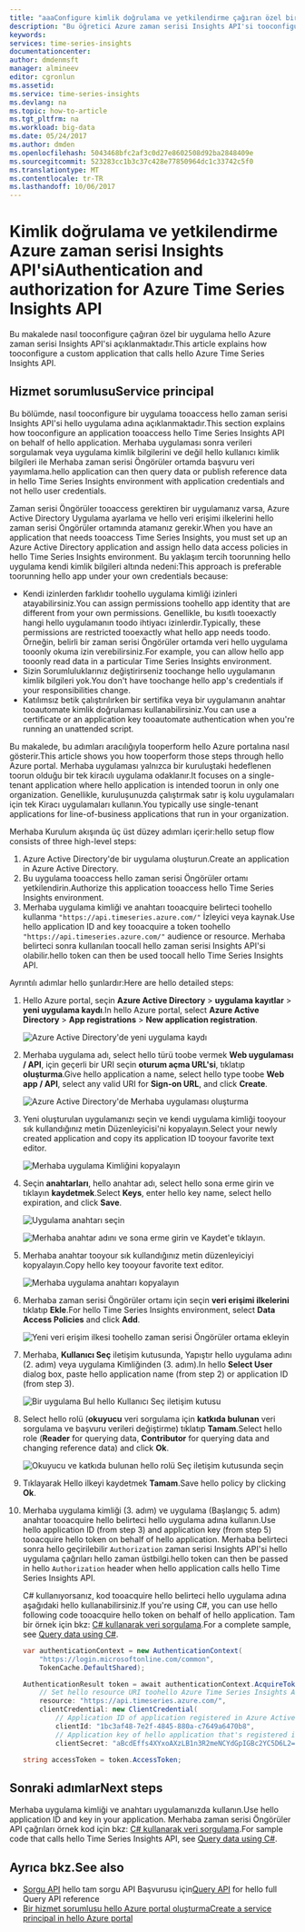 ```yaml
---
title: "aaaConfigure kimlik doğrulama ve yetkilendirme çağıran özel bir uygulama için hello Azure zaman serisi Insights API'si | Microsoft Docs"
description: "Bu öğretici Azure zaman serisi Insights API'si tooconfigure kimlik doğrulama ve yetkilendirme çağıran özel bir uygulama için nasıl hello açıklar"
keywords: 
services: time-series-insights
documentationcenter: 
author: dmdenmsft
manager: almineev
editor: cgronlun
ms.assetid: 
ms.service: time-series-insights
ms.devlang: na
ms.topic: how-to-article
ms.tgt_pltfrm: na
ms.workload: big-data
ms.date: 05/24/2017
ms.author: dmden
ms.openlocfilehash: 5043468bfc2af3c0d27e8602508d92ba2848409e
ms.sourcegitcommit: 523283cc1b3c37c428e77850964dc1c33742c5f0
ms.translationtype: MT
ms.contentlocale: tr-TR
ms.lasthandoff: 10/06/2017
---
```

# <a name="authentication-and-authorization-for-azure-time-series-insights-api"></a><span data-ttu-id="f6494-103">Kimlik doğrulama ve yetkilendirme Azure zaman serisi Insights API'si</span><span class="sxs-lookup"><span data-stu-id="f6494-103">Authentication and authorization for Azure Time Series Insights API</span></span>

<span data-ttu-id="f6494-104">Bu makalede nasıl tooconfigure çağıran özel bir uygulama hello Azure zaman serisi Insights API'si açıklanmaktadır.</span><span class="sxs-lookup"><span data-stu-id="f6494-104">This article explains how tooconfigure a custom application that calls hello Azure Time Series Insights API.</span></span>

## <a name="service-principal"></a><span data-ttu-id="f6494-105">Hizmet sorumlusu</span><span class="sxs-lookup"><span data-stu-id="f6494-105">Service principal</span></span>

<span data-ttu-id="f6494-106">Bu bölümde, nasıl tooconfigure bir uygulama tooaccess hello zaman serisi Insights API'si hello uygulama adına açıklanmaktadır.</span><span class="sxs-lookup"><span data-stu-id="f6494-106">This section explains how tooconfigure an application tooaccess hello Time Series Insights API on behalf of hello application.</span></span> <span data-ttu-id="f6494-107">Merhaba uygulaması sonra verileri sorgulamak veya uygulama kimlik bilgilerini ve değil hello kullanıcı kimlik bilgileri ile Merhaba zaman serisi Öngörüler ortamda başvuru veri yayımlama.</span><span class="sxs-lookup"><span data-stu-id="f6494-107">hello application can then query data or publish reference data in hello Time Series Insights environment with application credentials and not hello user credentials.</span></span>

<span data-ttu-id="f6494-108">Zaman serisi Öngörüler tooaccess gerektiren bir uygulamanız varsa, Azure Active Directory Uygulama ayarlama ve hello veri erişimi ilkelerini hello zaman serisi Öngörüler ortamında atamanız gerekir.</span><span class="sxs-lookup"><span data-stu-id="f6494-108">When you have an application that needs tooaccess Time Series Insights, you must set up an Azure Active Directory application and assign hello data access policies in hello Time Series Insights environment.</span></span> <span data-ttu-id="f6494-109">Bu yaklaşım tercih toorunning hello uygulama kendi kimlik bilgileri altında nedeni:</span><span class="sxs-lookup"><span data-stu-id="f6494-109">This approach is preferable toorunning hello app under your own credentials because:</span></span>

* <span data-ttu-id="f6494-110">Kendi izinlerden farklıdır toohello uygulama kimliği izinleri atayabilirsiniz.</span><span class="sxs-lookup"><span data-stu-id="f6494-110">You can assign permissions toohello app identity that are different from your own permissions.</span></span> <span data-ttu-id="f6494-111">Genellikle, bu kısıtlı tooexactly hangi hello uygulamanın toodo ihtiyacı izinlerdir.</span><span class="sxs-lookup"><span data-stu-id="f6494-111">Typically, these permissions are restricted tooexactly what hello app needs toodo.</span></span> <span data-ttu-id="f6494-112">Örneğin, belirli bir zaman serisi Öngörüler ortamda veri hello uygulama tooonly okuma izin verebilirsiniz.</span><span class="sxs-lookup"><span data-stu-id="f6494-112">For example, you can allow hello app tooonly read data in a particular Time Series Insights environment.</span></span>
* <span data-ttu-id="f6494-113">Sizin Sorumluluklarınız değiştirirseniz toochange hello uygulamanın kimlik bilgileri yok.</span><span class="sxs-lookup"><span data-stu-id="f6494-113">You don't have toochange hello app's credentials if your responsibilities change.</span></span>
* <span data-ttu-id="f6494-114">Katılımsız betik çalıştırılırken bir sertifika veya bir uygulamanın anahtar tooautomate kimlik doğrulaması kullanabilirsiniz.</span><span class="sxs-lookup"><span data-stu-id="f6494-114">You can use a certificate or an application key tooautomate authentication when you're running an unattended script.</span></span>

<span data-ttu-id="f6494-115">Bu makalede, bu adımları aracılığıyla tooperform hello Azure portalına nasıl gösterir.</span><span class="sxs-lookup"><span data-stu-id="f6494-115">This article shows you how tooperform those steps through hello Azure portal.</span></span> <span data-ttu-id="f6494-116">Merhaba uygulaması yalnızca bir kuruluştaki hedeflenen toorun olduğu bir tek kiracılı uygulama odaklanır.</span><span class="sxs-lookup"><span data-stu-id="f6494-116">It focuses on a single-tenant application where hello application is intended toorun in only one organization.</span></span> <span data-ttu-id="f6494-117">Genellikle, kuruluşunuzda çalıştırmak satır iş kolu uygulamaları için tek Kiracı uygulamaları kullanın.</span><span class="sxs-lookup"><span data-stu-id="f6494-117">You typically use single-tenant applications for line-of-business applications that run in your organization.</span></span>

<span data-ttu-id="f6494-118">Merhaba Kurulum akışında üç üst düzey adımları içerir:</span><span class="sxs-lookup"><span data-stu-id="f6494-118">hello setup flow consists of three high-level steps:</span></span>

1. <span data-ttu-id="f6494-119">Azure Active Directory'de bir uygulama oluşturun.</span><span class="sxs-lookup"><span data-stu-id="f6494-119">Create an application in Azure Active Directory.</span></span>
2. <span data-ttu-id="f6494-120">Bu uygulama tooaccess hello zaman serisi Öngörüler ortamı yetkilendirin.</span><span class="sxs-lookup"><span data-stu-id="f6494-120">Authorize this application tooaccess hello Time Series Insights environment.</span></span>
3. <span data-ttu-id="f6494-121">Merhaba uygulama kimliği ve anahtarı tooacquire belirteci toohello kullanma `"https://api.timeseries.azure.com/"` İzleyici veya kaynak.</span><span class="sxs-lookup"><span data-stu-id="f6494-121">Use hello application ID and key tooacquire a token toohello `"https://api.timeseries.azure.com/"` audience or resource.</span></span> <span data-ttu-id="f6494-122">Merhaba belirteci sonra kullanılan toocall hello zaman serisi Insights API'si olabilir.</span><span class="sxs-lookup"><span data-stu-id="f6494-122">hello token can then be used toocall hello Time Series Insights API.</span></span>

<span data-ttu-id="f6494-123">Ayrıntılı adımlar hello şunlardır:</span><span class="sxs-lookup"><span data-stu-id="f6494-123">Here are hello detailed steps:</span></span>

1. <span data-ttu-id="f6494-124">Hello Azure portal, seçin **Azure Active Directory** > **uygulama kayıtlar** > **yeni uygulama kaydı**.</span><span class="sxs-lookup"><span data-stu-id="f6494-124">In hello Azure portal, select **Azure Active Directory** > **App registrations** > **New application registration**.</span></span>

   ![Azure Active Directory'de yeni uygulama kaydı](media/authentication-and-authorization/active-directory-new-application-registration.png)  

2. <span data-ttu-id="f6494-126">Merhaba uygulama adı, select hello türü toobe vermek **Web uygulaması / API**, için geçerli bir URI seçin **oturum açma URL'si**, tıklatıp **oluşturma**.</span><span class="sxs-lookup"><span data-stu-id="f6494-126">Give hello application a name, select hello type toobe **Web app / API**, select any valid URI for **Sign-on URL**, and click **Create**.</span></span>

   ![Azure Active Directory'de Merhaba uygulaması oluşturma](media/authentication-and-authorization/active-directory-create-web-api-application.png)

3. <span data-ttu-id="f6494-128">Yeni oluşturulan uygulamanızı seçin ve kendi uygulama kimliği tooyour sık kullandığınız metin Düzenleyicisi'ni kopyalayın.</span><span class="sxs-lookup"><span data-stu-id="f6494-128">Select your newly created application and copy its application ID tooyour favorite text editor.</span></span>

   ![Merhaba uygulama Kimliğini kopyalayın](media/authentication-and-authorization/active-directory-copy-application-id.png)

4. <span data-ttu-id="f6494-130">Seçin **anahtarları**, hello anahtar adı, select hello sona erme girin ve tıklayın **kaydetmek**.</span><span class="sxs-lookup"><span data-stu-id="f6494-130">Select **Keys**, enter hello key name, select hello expiration, and click **Save**.</span></span>

   ![Uygulama anahtarı seçin](media/authentication-and-authorization/active-directory-application-keys.png)

   ![Merhaba anahtar adını ve sona erme girin ve Kaydet'e tıklayın.](media/authentication-and-authorization/active-directory-application-keys-save.png)

5. <span data-ttu-id="f6494-133">Merhaba anahtar tooyour sık kullandığınız metin düzenleyiciyi kopyalayın.</span><span class="sxs-lookup"><span data-stu-id="f6494-133">Copy hello key tooyour favorite text editor.</span></span>

   ![Merhaba uygulama anahtarı kopyalayın](media/authentication-and-authorization/active-directory-copy-application-key.png)

6. <span data-ttu-id="f6494-135">Merhaba zaman serisi Öngörüler ortamı için seçin **veri erişimi ilkelerini** tıklatıp **Ekle**.</span><span class="sxs-lookup"><span data-stu-id="f6494-135">For hello Time Series Insights environment, select **Data Access Policies** and click **Add**.</span></span>

   ![Yeni veri erişim ilkesi toohello zaman serisi Öngörüler ortama ekleyin](media/authentication-and-authorization/time-series-insights-data-access-policies-add.png)

7. <span data-ttu-id="f6494-137">Merhaba, **Kullanıcı Seç** iletişim kutusunda, Yapıştır hello uygulama adını (2. adım) veya uygulama Kimliğinden (3. adım).</span><span class="sxs-lookup"><span data-stu-id="f6494-137">In hello **Select User** dialog box, paste hello application name (from step 2) or application ID (from step 3).</span></span>

   ![Bir uygulama Bul hello Kullanıcı Seç iletişim kutusu](media/authentication-and-authorization/time-series-insights-data-access-policies-select-user.png)

8. <span data-ttu-id="f6494-139">Select hello rolü (**okuyucu** veri sorgulama için **katkıda bulunan** veri sorgulama ve başvuru verileri değiştirme) tıklatıp **Tamam**.</span><span class="sxs-lookup"><span data-stu-id="f6494-139">Select hello role (**Reader** for querying data, **Contributor** for querying data and changing reference data) and click **Ok**.</span></span>

   ![Okuyucu ve katkıda bulunan hello rolü Seç iletişim kutusunda seçin](media/authentication-and-authorization/time-series-insights-data-access-policies-select-role.png)

9. <span data-ttu-id="f6494-141">Tıklayarak Hello ilkeyi kaydetmek **Tamam**.</span><span class="sxs-lookup"><span data-stu-id="f6494-141">Save hello policy by clicking **Ok**.</span></span>

10. <span data-ttu-id="f6494-142">Merhaba uygulama kimliği (3. adım) ve uygulama (Başlangıç 5. adım) anahtar tooacquire hello belirteci hello uygulama adına kullanın.</span><span class="sxs-lookup"><span data-stu-id="f6494-142">Use hello application ID (from step 3) and application key (from step 5) tooacquire hello token on behalf of hello application.</span></span> <span data-ttu-id="f6494-143">Merhaba belirteci sonra hello geçirilebilir `Authorization` zaman serisi Insights API'si hello uygulama çağrıları hello zaman üstbilgi.</span><span class="sxs-lookup"><span data-stu-id="f6494-143">hello token can then be passed in hello `Authorization` header when hello application calls hello Time Series Insights API.</span></span>

    <span data-ttu-id="f6494-144">C# kullanıyorsanız, kod tooacquire hello belirteci hello uygulama adına aşağıdaki hello kullanabilirsiniz.</span><span class="sxs-lookup"><span data-stu-id="f6494-144">If you're using C#, you can use hello following code tooacquire hello token on behalf of hello application.</span></span> <span data-ttu-id="f6494-145">Tam bir örnek için bkz: [C# kullanarak veri sorgulama](time-series-insights-query-data-csharp.md).</span><span class="sxs-lookup"><span data-stu-id="f6494-145">For a complete sample, see [Query data using C#](time-series-insights-query-data-csharp.md).</span></span>

    ```csharp
    var authenticationContext = new AuthenticationContext(
        "https://login.microsoftonline.com/common",
        TokenCache.DefaultShared);

    AuthenticationResult token = await authenticationContext.AcquireTokenAsync(
        // Set hello resource URI toohello Azure Time Series Insights API
        resource: "https://api.timeseries.azure.com/", 
        clientCredential: new ClientCredential(
            // Application ID of application registered in Azure Active Directory
            clientId: "1bc3af48-7e2f-4845-880a-c7649a6470b8", 
            // Application key of hello application that's registered in Azure Active Directory
            clientSecret: "aBcdEffs4XYxoAXzLB1n3R2meNCYdGpIGBc2YC5D6L2="));

    string accessToken = token.AccessToken;
    ```

## <a name="next-steps"></a><span data-ttu-id="f6494-146">Sonraki adımlar</span><span class="sxs-lookup"><span data-stu-id="f6494-146">Next steps</span></span>

<span data-ttu-id="f6494-147">Merhaba uygulama kimliği ve anahtarı uygulamanızda kullanın.</span><span class="sxs-lookup"><span data-stu-id="f6494-147">Use hello application ID and key in your application.</span></span> <span data-ttu-id="f6494-148">Merhaba zaman serisi Öngörüler API çağrıları örnek kod için bkz: [C# kullanarak veri sorgulama](time-series-insights-query-data-csharp.md).</span><span class="sxs-lookup"><span data-stu-id="f6494-148">For sample code that calls hello Time Series Insights API, see [Query data using C#](time-series-insights-query-data-csharp.md).</span></span>

## <a name="see-also"></a><span data-ttu-id="f6494-149">Ayrıca bkz.</span><span class="sxs-lookup"><span data-stu-id="f6494-149">See also</span></span>

* <span data-ttu-id="f6494-150">[Sorgu API](/rest/api/time-series-insights/time-series-insights-reference-queryapi) hello tam sorgu API Başvurusu için</span><span class="sxs-lookup"><span data-stu-id="f6494-150">[Query API](/rest/api/time-series-insights/time-series-insights-reference-queryapi) for hello full Query API reference</span></span>
* [<span data-ttu-id="f6494-151">Bir hizmet sorumlusu hello Azure portal oluşturma</span><span class="sxs-lookup"><span data-stu-id="f6494-151">Create a service principal in hello Azure portal</span></span>](../azure-resource-manager/resource-group-create-service-principal-portal.md)
